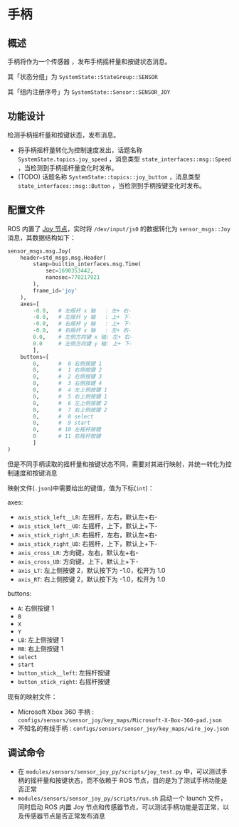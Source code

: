 # 手柄


## 概述


手柄将作为一个传感器 ，发布手柄摇杆量和按键状态消息。

其「状态分组」为 `SystemState::StateGroup::SENSOR`

其「组内注册序号」为 `SystemState::Sensor::SENSOR_JOY`

## 功能设计

检测手柄摇杆量和按键状态，发布消息。
- 将手柄摇杆量转化为控制速度发出，话题名称 `SystemState.topics.joy_speed` ，消息类型 `state_interfaces::msg::Speed` ，当检测到手柄摇杆量变化时发布。
- (TODO) 话题名称 `SystemState::topics::joy_button` ，消息类型 `state_interfaces::msg::Button` ，当检测到手柄按键变化时发布。


## 配置文件


ROS 内置了 [Joy 节点](http://wiki.ros.org/joy)，实时将 `/dev/input/js0` 的数据转化为 `sensor_msgs::Joy` 消息，其数据结构如下：
```python
sensor_msgs.msg.Joy(
    header=std_msgs.msg.Header(
        stamp=builtin_interfaces.msg.Time(
            sec=1690353442,
            nanosec=770217921
        ),
        frame_id='joy'
    ),
    axes=[
        -0.0,   # 左摇杆 x 轴   : 左+ 右-
        -0.0,   # 左摇杆 y 轴   : 上+ 下-
        -0.0,   # 右摇杆 y 轴   : 上+ 下-
        -0.0,   # 右摇杆 x 轴   : 左+ 右-
        0.0,    # 左侧方向键 x 轴: 左+ 右-
        0.0     # 左侧方向键 y 轴: 上+ 下-
        ],
    buttons=[
        0,      #  0 右侧按键 1
        0,      #  1 右侧按键 2
        0,      #  2 右侧按键 3
        0,      #  3 右侧按键 4
        0,      #  4 左上侧按键 1
        0,      #  5 右上侧按键 1
        0,      #  6 左上侧按键 2
        0,      #  7 右上侧按键 2
        0,      #  8 select
        0,      #  9 start
        0,      # 10 左摇杆按键
        0       # 11 右摇杆按键
        ]
)
```


但是不同手柄读取的摇杆量和按键状态不同，需要对其进行映射，并统一转化为控制速度和按键消息

映射文件(`.json`)中需要给出的键值，值为下标(`int`)：

axes:
- `axis_stick_left__LR`: 左摇杆，左右，默认左+右-
- `axis_stick_left__UD`: 左摇杆，上下，默认上+下-
- `axis_stick_right_LR`: 右摇杆，左右，默认左+右-
- `axis_stick_right_UD`: 右摇杆，上下，默认上+下-
- `axis_cross_LR`: 方向键，左右，默认左+右-
- `axis_cross_UD`: 方向键，上下，默认上+下-
- `axis_LT`: 左上侧按键 2，默认按下为 -1.0，松开为 1.0
- `axis_RT`: 右上侧按键 2，默认按下为 -1.0，松开为 1.0

buttons:
- `A`: 右侧按键 1
- `B`
- `X`
- `Y`
- `LB`: 左上侧按键 1
- `RB`: 右上侧按键 1
- `select`
- `start`
- `button_stick__left`: 左摇杆按键
- `button_stick_right`: 右摇杆按键


现有的映射文件：
- Microsoft Xbox 360 手柄 : `configs/sensors/sensor_joy/key_maps/Microsoft-X-Box-360-pad.json`
- 不知名的有线手柄 : `configs/sensors/sensor_joy/key_maps/wire_joy.json`



## 调试命令

- 在 `modules/sensors/sensor_joy_py/scripts/joy_test.py` 中，可以测试手柄的摇杆量和按键状态，而不依赖于 ROS 节点，目的是为了测试手柄功能是否正常
- `modules/sensors/sensor_joy_py/scripts/run.sh` 启动一个 launch 文件，同时启动 ROS 内置 Joy 节点和传感器节点，可以测试手柄功能是否正常，以及传感器节点是否正常发布消息